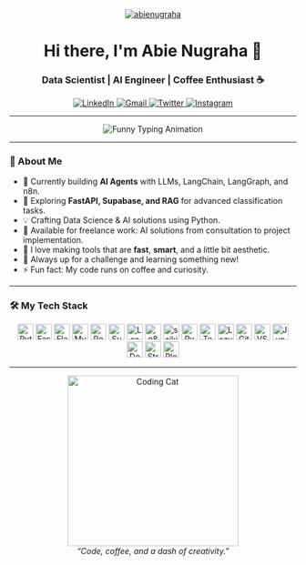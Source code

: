 <div align="center">
  <a href="https://github.com/Aabie">
    <img src="https://komarev.com/ghpvc/?username=abienugraha&label=Profile%20views&color=0e75b6&style=flat-square" alt="abienugraha" />
  </a>
  </div>

  <h1 align="center">Hi there, I'm Abie Nugraha 👋</h1>
  <h3 align="center">Data Scientist | AI Engineer | Coffee Enthusiast ☕</h3>

  <p align="center">
    <a href="https://www.linkedin.com/in/aabienugraha/" target="_blank">
      <img src="https://img.shields.io/badge/LinkedIn-0077B5?style=for-the-badge&logo=linkedin&logoColor=white" alt="LinkedIn">
    </a>
    <a href="mailto:aabienugraha@gmail.com" target="_blank">
      <img src="https://img.shields.io/badge/Gmail-D14836?style=for-the-badge&logo=gmail&logoColor=white" alt="Gmail">
    </a>
    <a href="https://twitter.com/aabienugraha" target="_blank">
      <img src="https://img.shields.io/badge/Twitter-1DA1F2?style=for-the-badge&logo=twitter&logoColor=white" alt="Twitter">
    </a>
    <a href="https://www.instagram.com/aabienugraha/" target="_blank">
      <img src="https://img.shields.io/badge/Instagram-E4405F?style=for-the-badge&logo=instagram&logoColor=white" alt="Instagram">
    </a>
  </p>

---

  <p align="center">
    <img src="https://readme-typing-svg.demolab.com?font=Fira+Code&size=24&pause=1000&color=F7931E&center=true&vCenter=true&width=435&lines=I+code+so+my+coffee+doesn't+feel+lonely.;AI+is+my+spirit+animal.;%F0%9F%91%BD+%F0%9F%92%A1+%F0%9F%92%BB;Turning+data+into+magic.;Building+cool+stuff+with+cool+tech!;Stay+curious,+stay+creative." alt="Funny Typing Animation" />
  </p>

---

### 🚀 About Me

- 🔭 Currently building **AI Agents** with LLMs, LangChain, LangGraph, and n8n.
- 🌱 Exploring **FastAPI, Supabase, and RAG** for advanced classification tasks.
- 💡 Crafting Data Science & AI solutions using Python.
- 💼 Available for freelance work: AI solutions from consultation to project implementation.
- 🎨 I love making tools that are **fast**, **smart**, and a little bit aesthetic.
- 🧩 Always up for a challenge and learning something new!
- ⚡ Fun fact: My code runs on coffee and curiosity.

---

### 🛠️ My Tech Stack

  <p align="center">
    <img src="https://img.shields.io/badge/Python-3776AB?style=for-the-badge&logo=python&logoColor=white" height="28" alt="Python" />
    <img src="https://img.shields.io/badge/FastAPI-009688?style=for-the-badge&logo=fastapi&logoColor=white" height="28" alt="FastAPI" />
    <img src="https://img.shields.io/badge/Flask-000000?style=for-the-badge&logo=flask&logoColor=white" height="28" alt="Flask" />
    <img src="https://img.shields.io/badge/MySQL-4479A1?style=for-the-badge&logo=mysql&logoColor=white" height="28" alt="MySQL" />
    <img src="https://img.shields.io/badge/PostgreSQL-4169E1?style=for-the-badge&logo=postgresql&logoColor=white" height="28" alt="PostgreSQL" />
    <img src="https://img.shields.io/badge/Supabase-3ECF8E?style=for-the-badge&logo=supabase&logoColor=white" height="28" alt="Supabase" />
    <img src="https://img.shields.io/badge/LangChain-00C65E?style=for-the-badge" height="28" alt="LangChain" />
    <img src="https://img.shields.io/badge/n8n-121212?style=for-the-badge&logo=n8n&logoColor=white" height="28" alt="n8n" />
    <img src="https://img.shields.io/badge/scikit--learn-F7931E?style=for-the-badge&logo=scikit-learn&logoColor=white" height="28" alt="scikit-learn" />
    <img src="https://img.shields.io/badge/PyTorch-EE4C2C?style=for-the-badge&logo=pytorch&logoColor=white" height="28" alt="PyTorch" />
    <img src="https://img.shields.io/badge/TensorFlow-FF6F00?style=for-the-badge&logo=tensorflow&logoColor=white" height="28" alt="TensorFlow" />
    <img src="https://img.shields.io/badge/LazyPredict-252525?style=for-the-badge" height="28" alt="LazyPredict" />
    <img src="https://img.shields.io/badge/Git-F05032?style=for-the-badge&logo=git&logoColor=white" height="28" alt="Git" />
    <img src="https://img.shields.io/badge/VS%20Code-007ACC?style=for-the-badge&logo=visual-studio-code&logoColor=white" height="28" alt="VS Code" />
    <img src="https://img.shields.io/badge/Jupyter-F37626?style=for-the-badge&logo=jupyter&logoColor=white" height="28" alt="Jupyter" />
    <img src="https://img.shields.io/badge/Docker-2496ED?style=for-the-badge&logo=docker&logoColor=white" height="28" alt="Docker" />
    <img src="https://img.shields.io/badge/Streamlit-FF4B4B?style=for-the-badge&logo=streamlit&logoColor=white" height="28" alt="Streamlit" />
    <img src="https://img.shields.io/badge/Plotly-3F4F75?style=for-the-badge&logo=plotly&logoColor=white" height="28" alt="Plotly" />
  </p>

---

  <p align="center">
    <img src="https://media.giphy.com/media/3o7aD2saalBwwftBIY/giphy.gif" width="300" alt="Coding Cat" />
    <br>
    <em>“Code, coffee, and a dash of creativity.”</em>
  </p>
